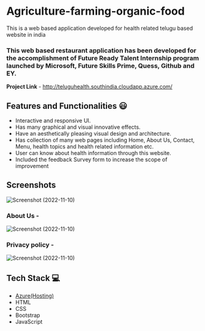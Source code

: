 # Agriculture-farming-organic-food 

This is a web based application developed for health related telugu based website in india

### This web based restaurant application has been developed for the accomplishment of Future Ready Talent Internship program launched by Microsoft, Future Skills Prime, Quess, Github and EY.


**Project Link** - http://teluguhealth.southindia.cloudapp.azure.com/


## Features and Functionalities 😃

- Interactive and responsive UI.
- Has many graphical and visual innovative effects.
- Have an aesthetically pleasing visual design and architecture.
- Has collection of many web pages including Home, About Us, Contact, Menu, health topics and health related information etc.
- User can know about health information through this website.
- Included the feedback Survey form to increase the scope of improvement 

## Screenshots

 

![Screenshot (2022-11-10)](https://user-images.githubusercontent.com/117896613/201043911-41c13aef-b2b5-4484-9fde-84dbc7663c5f.png)


   

### About Us -



![Screenshot (2022-11-10)](https://user-images.githubusercontent.com/117896613/201044025-84ce4c4e-5457-41f8-b0b6-d5d3d396c0d9.png)



### Privacy policy -





![Screenshot (2022-11-10)](https://user-images.githubusercontent.com/117896613/201044000-d7f44a43-d641-41d4-9b35-27d40b22e202.png)

## Tech Stack 💻

- [Azure(Hosting)](https://azure.microsoft.com/en-in/features/azure-portal/)
- HTML
- CSS
- Bootstrap
- JavaScript
